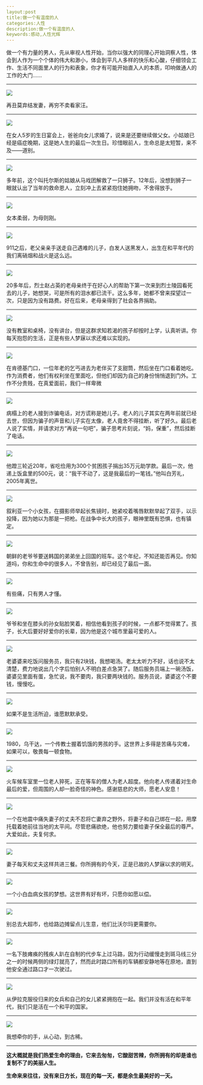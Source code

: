 ```yaml
---
layout:post
title:做一个有温度的人
categories:人性
description:做一个有温度的人
keywords:感动,人性光辉
---
```



做一个有力量的男人，先从审视人性开始，当你以强大的同理心开始洞察人性，体会到人作为一个个体的伟大和渺小，体会到平凡人多样的快乐和心酸，仔细领会工作、生活不同面里人的行为和表象，你才有可能开始直入人的本质，叩响做通人的工作的大门……




---

![](http://onbsquc8n.bkt.clouddn.com/timg.jpg)

再丑莫弃结发妻，再穷不卖看家汪。

---

![](http://onbsquc8n.bkt.clouddn.com/timg%20225612.jpg)

在女人5岁的生日宴会上，爸爸向女儿求婚了，说来是还要继续做父女。小姑娘已经是癌症晚期，这是她人生的最后一次生日。珍惜眼前人，生命总是太短暂，来不及——道别。

---

![](http://onbsquc8n.bkt.clouddn.com/shizi2258.jpg)

多年前，这个叫托尔斯的姑娘从马戏团解救了一只狮子。12年后，没想到狮子一眼就认出了当年的救命恩人，立刻冲上去紧紧抱住她拥吻，不舍得放手。

---

![](http://onbsquc8n.bkt.clouddn.com/muzi20173242259.jpg)

女本柔弱，为母则刚。

---

![](http://onbsquc8n.bkt.clouddn.com/guizhe201703242301.jpg)

911之后，老父亲亲手送走自己遇难的儿子，白发人送黑发人，出生在和平年代的我们离硝烟和战火是这么远。

---

![](http://onbsquc8n.bkt.clouddn.com/laoren201703242303.jpg)

20多年后，烈士赵占英的老母亲终于在好心人的帮助下第一次来到烈士陵园看死去的儿子，她想哭，可是所有的泪水都已流干。这么多年，她都不曾来探望过一次，只是因为没有路费。好在后来，老母亲得到了社会各界捐助。

---

![](http://onbsquc8n.bkt.clouddn.com/xuexi201703242304.jpg)

没有教室和桌椅，没有讲台，但是这群求知若渴的孩子却按时上学，认真听讲。你每天抱怨的生活，正是有些人梦寐以求还难以实现的。

---

![](http://onbsquc8n.bkt.clouddn.com/momo2017032423045.jpg)

在肯德基门口，一位年老的乞丐进去为老伴买了支甜筒，然后坐在门口看着她吃。作为消费者，他们有权利坐在里面吃，但他们却因为自己的身份悄悄退到门外。工作不分贵贱，在真爱面前，我们一样卑微

---

![](http://onbsquc8n.bkt.clouddn.com/laoren20172312.jpg)

病榻上的老人接到诈骗电话，对方谎称是她儿子。老人的儿子其实在两年前就已经去世，但因为骗子的声音和儿子实在太像，老人竟舍不得挂断，听了好久。最后老人说了实情，并请求对方“再说一句吧”，骗子思考片刻说，“妈，保重”，然后挂断了电话。

---

![](http://onbsquc8n.bkt.clouddn.com/laoren201703242312.jpg)

他蹬三轮近20年，省吃俭用为300个贫困孩子捐出35万元助学款。最后一次，他递上饭盒里的500元，说：“我干不动了，这是我最后的一笔钱。”他叫白芳礼，2005年离世。

---

![](http://onbsquc8n.bkt.clouddn.com/xiaohai201703242315.jpg)

叙利亚一个小女孩，在摄影师举起长焦镜时，她紧咬着嘴唇默默举起了双手，以示投降，因为她以为那是一把枪。在战争中长大的孩子，眼神里既有恐惧，也有镇定。

---

![](http://onbsquc8n.bkt.clouddn.com/u=948380322,1526939080&fm=11&gp=0.jpg)

朝鲜的老爷爷要送韩国的弟弟坐上回国的班车。这个年纪，不知还能否再见。你知道吗，你和生命中的很多人，不曾告别，却已经见了最后一面。

---

![](http://onbsquc8n.bkt.clouddn.com/nanren201703241329.jpg)

有些痛，只有男人才懂。

---

![](http://onbsquc8n.bkt.clouddn.com/500fd9f9d72a6059690e2ff02134349b033bba3a.jpg)

爷爷和坐在膝头的孙女贴脸笑着，相信他看到孩子的时候，一点都不觉得累了。孩子，长大后要好好爱你的长辈，因为他是这个城市里最可爱的人。

---

![](http://onbsquc8n.bkt.clouddn.com/63d0f703918fa0ec2388aae72f9759ee3c6ddb89.jpg)

老婆婆来吃饭问服务员，我只有2块钱，我想喝汤。老太太听力不好，话也说不太清楚，费力地说出几个字后怕别人不明白差点急哭了。随后服务员端上一碗汤饭，婆婆见里面有蛋，急忙说，我不要肉，我只要两块钱的。服务员说，婆婆这个不要钱，慢慢吃。

---

![](http://onbsquc8n.bkt.clouddn.com/muzi201703242319.jpg)

如果不是生活所迫，谁愿默默承受。

---

![](http://onbsquc8n.bkt.clouddn.com/u=4074067011,3614538399&fm=211&gp=0.jpg)

1980，乌干达，一个传教士握着饥饿的男孩的手。这世界上多得是苦痛与灾难，如果可以，敬畏每一顿食物。

---

![](http://onbsquc8n.bkt.clouddn.com/u=4214678647,1994370273&fm=11&gp=0.jpg)

火车候车室里一位老人猝死，正在等车的僧人为老人超度。他向老人传递着对生命最后的爱，但周围的人却一脸奇怪的神色。感谢慈悲的大师，愿老人安息！

---

![](http://onbsquc8n.bkt.clouddn.com/fuqi201703242321.jpg)

一个在地震中痛失妻子的丈夫不忍将亡妻弃之野外，将妻子和自己绑在一起，用摩托载着她前往当地的太平间。尽管悲痛欲绝，他也努力要给妻子保全最后的尊严。大爱如此，夫复何求。

---

![](http://onbsquc8n.bkt.clouddn.com/huoche201703242332.jpg)

妻子每天和丈夫这样共进三餐。你所拥有的今天，正是已故的人梦寐以求的明天。

---

![](http://onbsquc8n.bkt.clouddn.com/u=643445308,1760398562&fm=211&gp=0.jpg)

一个小白血病女孩的梦想。这世界有好有坏，只愿你如愿以偿。

---

![](http://onbsquc8n.bkt.clouddn.com/09fa513d269759ee107ea821bbfb43166d22df2a.jpg)

别总去大超市，也给路边摊留点儿生意，他们比沃尔玛更需要你。

---

![](http://onbsquc8n.bkt.clouddn.com/ya201703242324.jpg)

一名下肢瘫痪的残疾人趴在自制的代步车上过马路，因为行动缓慢走到斑马线三分之一的时候两侧的绿灯就亮了，然而此时路口所有的车辆都安静地等在原地，直到他安全通过路口才一次驶过。

---

![](http://onbsquc8n.bkt.clouddn.com/u=620565117,2665757909&fm=211&gp=0.jpg)

从伊拉克服役归来的女兵和自己的女儿紧紧拥抱在一起。我们并没有活在和平年代，我们只是活在一个和平的国家。

---

![](http://onbsquc8n.bkt.clouddn.com/qianshou.jpg)

我想牵你的手，从心动，到古稀。

***

**这大概就是我们热爱生命的理由，它来去匆匆，它酸甜苦辣，你所拥有的却是谁也复制不了的美丽人生。**


**生命来来往往，没有来日方长，现在的每一天，都是余生最美好的一天。**
